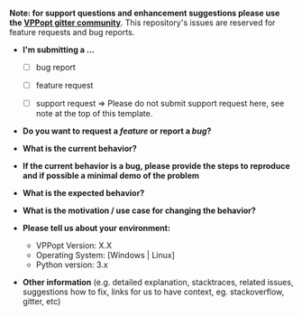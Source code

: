 **Note: for support questions and enhancement suggestions please use the [VPPopt gitter community](https://gitter.im/VPPopt/VPPopt-Support)**. This repository's issues are reserved for feature requests and bug reports.

* **I'm submitting a ...**
  - [ ] bug report
  - [ ] feature request
  - [ ] support request => Please do not submit support request here, see note at the top of this template.


* **Do you want to request a *feature* or report a *bug*?**



* **What is the current behavior?**



* **If the current behavior is a bug, please provide the steps to reproduce and if possible a minimal demo of the problem**



* **What is the expected behavior?**



* **What is the motivation / use case for changing the behavior?**



* **Please tell us about your environment:**
  
  - VPPopt Version: X.X
  - Operating System: [Windows | Linux]
  - Python version: 3.x


* **Other information** (e.g. detailed explanation, stacktraces, related issues, suggestions how to fix, links for us to have context, eg. stackoverflow, gitter, etc)
